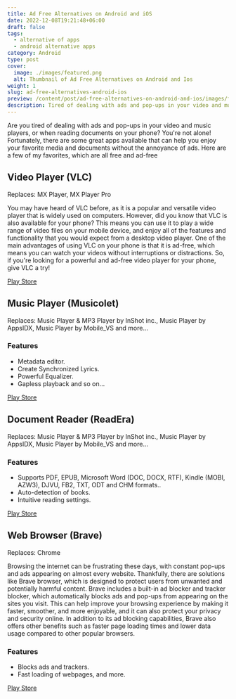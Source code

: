 ```yaml
---
title: Ad Free Alternatives on Android and iOS
date: 2022-12-08T19:21:48+06:00
draft: false
tags:
  - alternative of apps
  - android alternative apps
category: Android
type: post
cover:
  image: ./images/featured.png
  alt: Thumbnail of Ad Free Alternatives on Android and Ios
weight: 1
slug: ad-free-alternatives-android-ios
preview: /content/post/ad-free-alternatives-on-android-and-ios/images/featured.png
description: Tired of dealing with ads and pop-ups in your video and music players, or when reading documents on your phone? Try using ad-free apps listed here.
---
```


Are you tired of dealing with ads and pop-ups in your video and music players, or when reading documents on your phone? You're not alone! Fortunately, there are some great apps available that can help you enjoy your favorite media and documents without the annoyance of ads. Here are a few of my favorites, which are all free and ad-free

## Video Player (VLC)
Replaces: MX Player, MX Player Pro

You may have heard of VLC before, as it is a popular and versatile video player that is widely used on computers. However, did you know that VLC is also available for your phone? This means you can use it to play a wide range of video files on your mobile device, and enjoy all of the features and functionality that you would expect from a desktop video player. One of the main advantages of using VLC on your phone is that it is ad-free, which means you can watch your videos without interruptions or distractions. So, if you're looking for a powerful and ad-free video player for your phone, give VLC a try!

[Play Store](https://play.google.com/store/apps/details?id=org.videolan.vlc)


## Music Player (Musicolet)
Replaces: Music Player & MP3 Player by InShot inc., Music Player by AppsIDX, Music Player by Mobile_VS and more...

### Features

- Metadata editor.
- Create Synchronized Lyrics.
- Powerful Equalizer.
- Gapless playback and so on...

[Play Store](https://play.google.com/store/apps/details?id=in.krosbits.musicolet)

## Document Reader (ReadEra)
Replaces: Music Player & MP3 Player by InShot inc., Music Player by AppsIDX, Music Player by Mobile_VS and more...

### Features

- Supports PDF, EPUB, Microsoft Word (DOC, DOCX, RTF), Kindle (MOBI, AZW3), DJVU, FB2, TXT, ODT and CHM formats..
- Auto-detection of books.
- Intuitive reading settings.

[Play Store](https://play.google.com/store/apps/details?id=org.readera)

## Web Browser (Brave)
Replaces: Chrome 

Browsing the internet can be frustrating these days, with constant pop-ups and ads appearing on almost every website. Thankfully, there are solutions like Brave browser, which is designed to protect users from unwanted and potentially harmful content. Brave includes a built-in ad blocker and tracker blocker, which automatically blocks ads and pop-ups from appearing on the sites you visit. This can help improve your browsing experience by making it faster, smoother, and more enjoyable, and it can also protect your privacy and security online. In addition to its ad blocking capabilities, Brave also offers other benefits such as faster page loading times and lower data usage compared to other popular browsers.

### Features

- Blocks ads and trackers.
- Fast loading of webpages, and more.

[Play Store](https://play.google.com/store/apps/details?id=com.brave.browser)

